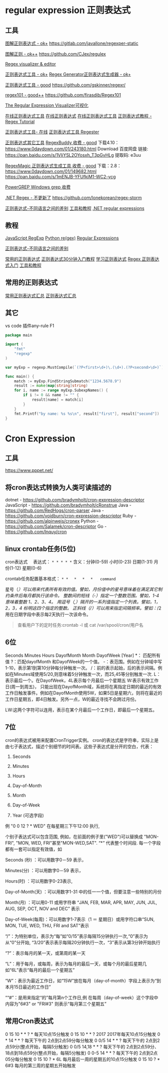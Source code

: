 # regular expression 正则表达式

## 工具
[图解正则表达式 - ok+](https://regexper.com/)
https://gitlab.com/javallone/regexper-static

[图解正则 - ok++](https://jex.im/regulex/#!flags=&re=%5E(a%7Cb)*%3F%24)
https://github.com/CJex/regulex

[Regex visualizer & editor](https://github.com/Bowen7/regex-vis)

[正则表达式工具 - ok+](http://tool.chinaz.com/regex/)
[Regex Generator正则表达式生成器 - ok+](https://regex-generator.olafneumann.org/)

[正则表达式工具 - good](https://regexr.com/)
https://github.com/gskinner/regexr/

[regex101 - good++](https://regex101.com/)
https://github.com/firasdib/Regex101

[The Regular Expression Visualizer可视化](https://blog.robertelder.org/regular-expression-visualizer/)

[在线正则表达式工具](https://www.regextester.com/)
[在线正则表达式](http://www.regexe.com/)
[在线正则表达式工具](https://www.computerhope.com/cgi-bin/text-tool.pl)
[正则表达式教程 - Regex Tutorial](http://www.regular-expressions.info/wordboundaries.html)


[正则表达式工具- 在线](https://deerchao.cn/tools/wegester/)
[正则表达式工具 Regester](https://deerchao.cn/tools/regester/)

[正则表达式其它工具](http://www.regular-expressions.info/tools.html)
[RegexBuddy 收费 - good](http://www.regexbuddy.com/)
下载4.10：https://www.0daydown.com/01/243180.html
Download 百度网盘
链接: https://pan.baidu.com/s/1VIiYSL2OYosxh_T3pGvHLg 提取码: e3uu

[RegexMagic 正则表达式生成工具 收费 - good](https://www.regexmagic.com/)
下载：2.8：https://www.0daydown.com/01/149682.html
https://pan.baidu.com/s/1mENJB-YFUfkiM1-WC2-ycg

[PowerGREP  Windows grep 收费](https://www.powergrep.com/)

[.NET Regex - 不更新了](http://regexstorm.net/)
https://github.com/lonekorean/regex-storm


[正则表达式-不同语言之间的差别](https://www.regular-expressions.info/refcharacters.html)
[工具和教程](http://www.regexlab.com/zh/mtracer/download.htm)
[.NET regular expressions](https://docs.microsoft.com/en-us/dotnet/standard/base-types/regular-expression-language-quick-reference)

## 教程
[JavaScript RegExp](https://learnbyexample.github.io/learn_js_regexp/anchors.html)
[Python re(gex)](https://learnbyexample.github.io/py_regular_expressions/buy.html)
[Regular Expressions](https://github.com/EbookFoundation/free-programming-books/blob/master/books/free-programming-books.md#regular-expressions)



[正则表达式-不同语言之间的差别](https://www.regular-expressions.info/refcharacters.html)

[常用的正则表达式](https://github.com/cdoco/common-regex)
[正则表达式30分钟入门教程](https://deerchao.cn/tutorials/regex/regex.htm)
[学习正则表达式](https://github.com/ziishaned/learn-regex)
[Regex 正则表达式入门](https://www.cnblogs.com/codeshell/p/12825243.html)
[工具和教程](http://www.regexlab.com/zh/mtracer/download.htm)

## 常用的正则表达式
[常用正则表达式汇总](https://www.cnblogs.com/cxsabc/p/10627631.html)
[正则表达式汇总](https://mp.weixin.qq.com/s/h11xHEPxjy1IPE514IjYyw)

## 其它
vs code 插件any-rule   F1



```go
package main

import (
	"fmt"
	"regexp"
)

var myExp = regexp.MustCompile(`(?P<first>\d+)\.(\d+).(?P<second>\d+)`)

func main() {
	match := myExp.FindStringSubmatch("1234.5678.9")
	result := make(map[string]string)
	for i, name := range myExp.SubexpNames() {
		if i != 0 && name != "" {
			result[name] = match[i]
		}
	}
	fmt.Printf("by name: %s %s\n", result["first"], result["second"])
}
```


# Cron Expression
## 工具
https://www.pppet.net/
## 将cron表达式转换为人类可读描述的
dotnet - https://github.com/bradymholt/cron-expression-descriptor
JavaScript - https://github.com/bradymholt/cRonstrue
Java - https://github.com/RedHogs/cron-parser
Java - https://github.com/voidburn/cron-expression-descriptor
Ruby - https://github.com/alpinweis/cronex
Python - https://github.com/Salamek/cron-descriptor
Go - https://github.com/lnquy/cron

## linux crontab任务(5位)
cron表达式　
表达式： `* * * * *`
含义：分钟(0-59) 小时(0-23) 日期(1-31) 月份(1-12) 星期(0-6)

crontab任务配置基本格式： 
`* *　 *　 *　 *　　command`

星号（*）可以用来代表所有有效的值。譬如，月份值中的星号意味着在满足其它制约条件后每月都执行该命令。
整数间的短线（-）指定一个整数范围。譬如，1-4 意味着整数 1、2、3、4。
用逗号（,）隔开的一系列值指定一个列表。譬如，1，2，3，4 标明这四个指定的整数。
正斜线（/）可以用来指定间隔频率。譬如：*/2用在日期字段中表示每2天执行一次该命令。

> 查看用户下的定时任务:crontab -l 或 cat /var/spool/cron/用户名

## 6位
Seconds Minutes Hours DayofMonth Month DayofWeek [Year]
*： 匹配所有值
?：匹配dayofMonth 和DayofWeek的一个值。
-：表范围。例如在分钟域中写1-10，表示第1到第10分钟每分钟触发一次。
/：前的表示起始，后的表示间隔。例如在Minutes域使用5/20,则意味着5分钟触发一次，而25,45等分别触发一次.
L：表示最后一个。在DayofWeek，4L表示每个月最后一个星期五
W:表示有效工作日(周一到周五)， 只能出现在DayofMonth域，系统将在离指定日期的最近的有效工作日触发事件。例如在DayofMonth使用5W，如果5日是星期六，则将在最近的工作日星期五，即4日触发。另外一点，W的最近寻找不会跨过月份。

LW:这两个字符可以连用，表示在某个月最后一个工作日，即最后一个星期五。

## 7位

cron的表达式被用来配置CronTrigger实例。 cron的表达式是字符串，实际上是由七子表达式，描述个别细节的时间表。这些子表达式是分开的空白，代表：

1. Seconds

2. Minutes

3. Hours

4. Day-of-Month

5. Month

6. Day-of-Week

7. Year (可选字段)

例 "0 0 12 ? * WED" 在每星期三下午12:00 执行,

个别子表达式可以包含范围, 例如，在前面的例子里("WED")可以替换成 "MON-FRI", "MON, WED, FRI"甚至"MON-WED,SAT". “*” 代表整个时间段.
每一个字段都有一套可以指定有效值，如

Seconds (秒) ：可以用数字0－59 表示，

Minutes(分) ：可以用数字0－59 表示，

Hours(时) ：可以用数字0-23表示,

Day-of-Month(天) ：可以用数字1-31 中的任一一个值，但要注意一些特别的月份

Month(月) ：可以用0-11 或用字符串 “JAN, FEB, MAR, APR, MAY, JUN, JUL, AUG, SEP, OCT, NOV and DEC” 表示

Day-of-Week(每周)：可以用数字1-7表示（1 ＝ 星期日）或用字符口串“SUN, MON, TUE, WED, THU, FRI and SAT”表示

“/”：为特别单位，表示为“每”如“0/15”表示每隔15分钟执行一次,“0”表示为从“0”分开始, “3/20”表示表示每隔20分钟执行一次，“3”表示从第3分钟开始执行

“?”：表示每月的某一天，或第周的某一天

“L”：用于每月，或每周，表示为每月的最后一天，或每个月的最后星期几如“6L”表示“每月的最后一个星期五”

“W”：表示为最近工作日，如“15W”放在每月（day-of-month）字段上表示为“到本月15日最近的工作日”

““#”：是用来指定“的”每月第n个工作日,例 在每周（day-of-week）这个字段中内容为"6#3" or "FRI#3" 则表示“每月第三个星期五”

## 常用Cron表达式

0 15 10 * * ? *	每天10点15分触发
0 15 10 * * ? 2017	2017年每天10点15分触发
0 * 14 * * ?	每天下午的 2点到2点59分每分触发
0 0/5 14 * * ?	每天下午的 2点到2点59分(整点开始，每隔5分触发)
0 0/5 14,18 * * ?	每天下午的 2点到2点59分、18点到18点59分(整点开始，每隔5分触发)
0 0-5 14 * * ?	每天下午的 2点到2点05分每分触发
0 15 10 ? * 6L	每月最后一周的星期五的10点15分触发
0 15 10 ? * 6#3	每月的第三周的星期五开始触发
